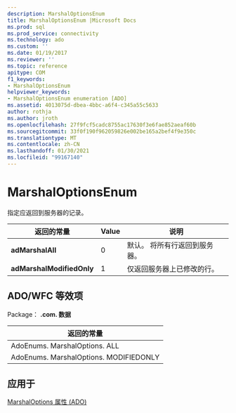 ```yaml
---
description: MarshalOptionsEnum
title: MarshalOptionsEnum |Microsoft Docs
ms.prod: sql
ms.prod_service: connectivity
ms.technology: ado
ms.custom: ''
ms.date: 01/19/2017
ms.reviewer: ''
ms.topic: reference
apitype: COM
f1_keywords:
- MarshalOptionsEnum
helpviewer_keywords:
- MarshalOptionsEnum enumeration [ADO]
ms.assetid: 4013075d-dbea-4bbc-a6f4-c345a55c5633
author: rothja
ms.author: jroth
ms.openlocfilehash: 27f9fcf5cadc8755ac17630f3e6fae852aeaf60b
ms.sourcegitcommit: 33f0f190f962059826e002be165a2bef4f9e350c
ms.translationtype: MT
ms.contentlocale: zh-CN
ms.lasthandoff: 01/30/2021
ms.locfileid: "99167140"
---
```

# <a name="marshaloptionsenum"></a>MarshalOptionsEnum
指定应返回到服务器的记录。  
  
|返回的常量|Value|说明|  
|--------------|-----------|-----------------|  
|**adMarshalAll**|0|默认。 将所有行返回到服务器。|  
|**adMarshalModifiedOnly**|1|仅返回服务器上已修改的行。|  
  
## <a name="adowfc-equivalent"></a>ADO/WFC 等效项  
 Package： **.com. 数据**  
  
|返回的常量|  
|--------------|  
|AdoEnums. MarshalOptions. ALL|  
|AdoEnums. MarshalOptions. MODIFIEDONLY|  
  
## <a name="applies-to"></a>应用于  
 [MarshalOptions 属性 (ADO)](./marshaloptions-property-ado.md)